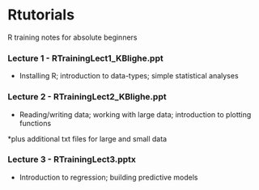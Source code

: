 # Rtutorials
R training notes for absolute beginners

<h3>Lecture 1 - RTrainingLect1_KBlighe.ppt</h3>
<ul><li>Installing R; introduction to data-types; simple statistical analyses</li></ul>

<h3>Lecture 2 - RTrainingLect2_KBlighe.ppt</h3>
<ul><li>Reading/writing data; working with large data; introduction to plotting functions</li></ul>
*plus additional txt files for large and small data

<h3>Lecture 3 - RTrainingLect3.pptx</h3>
<ul><li>Introduction to regression; building predictive models</li></ul>
